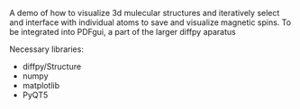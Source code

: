 A demo of how to visualize 3d mulecular structures and iteratively select and interface with individual atoms to save and visualize magnetic spins.  To be integrated into PDFgui, a part of the larger diffpy aparatus

Necessary libraries:
- diffpy/Structure
- numpy
- matplotlib
- PyQT5
